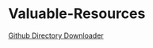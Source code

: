 # Valuable-Resources

[Github Directory Downloader]([docs/guide.md](https://download-directory.github.io/))
